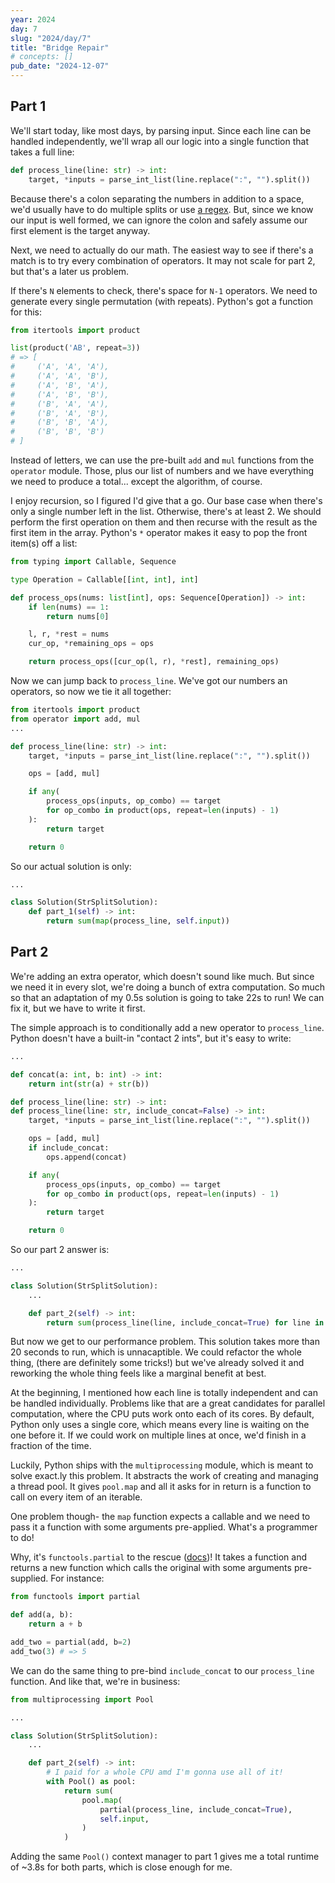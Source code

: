 ```yaml
---
year: 2024
day: 7
slug: "2024/day/7"
title: "Bridge Repair"
# concepts: []
pub_date: "2024-12-07"
---
```


## Part 1

We'll start today, like most days, by parsing input. Since each line can be handled independently, we'll wrap all our logic into a single function that takes a full line:

```py
def process_line(line: str) -> int:
    target, *inputs = parse_int_list(line.replace(":", "").split())
```

Because there's a colon separating the numbers in addition to a space, we'd usually have to do multiple splits or use [a regex](https://docs.python.org/3/library/re.html#re.split). But, since we know our input is well formed, we can ignore the colon and safely assume our first element is the target anyway.

Next, we need to actually do our math. The easiest way to see if there's a match is to try every combination of operators. It may not scale for part 2, but that's a later us problem.

If there's `N` elements to check, there's space for `N-1` operators. We need to generate every single permutation (with repeats). Python's got a function for this:

```py
from itertools import product

list(product('AB', repeat=3))
# => [
#     ('A', 'A', 'A'),
#     ('A', 'A', 'B'),
#     ('A', 'B', 'A'),
#     ('A', 'B', 'B'),
#     ('B', 'A', 'A'),
#     ('B', 'A', 'B'),
#     ('B', 'B', 'A'),
#     ('B', 'B', 'B')
# ]
```

Instead of letters, we can use the pre-built `add` and `mul` functions from the `operator` module. Those, plus our list of numbers and we have everything we need to produce a total... except the algorithm, of course.

I enjoy recursion, so I figured I'd give that a go. Our base case when there's only a single number left in the list. Otherwise, there's at least 2. We should perform the first operation on them and then recurse with the result as the first item in the array. Python's `*` operator makes it easy to pop the front item(s) off a list:

```py
from typing import Callable, Sequence

type Operation = Callable[[int, int], int]

def process_ops(nums: list[int], ops: Sequence[Operation]) -> int:
    if len(nums) == 1:
        return nums[0]

    l, r, *rest = nums
    cur_op, *remaining_ops = ops

    return process_ops([cur_op(l, r), *rest], remaining_ops)
```

Now we can jump back to `process_line`. We've got our numbers an operators, so now we tie it all together:

```py
from itertools import product
from operator import add, mul
...

def process_line(line: str) -> int:
    target, *inputs = parse_int_list(line.replace(":", "").split())

    ops = [add, mul]

    if any(
        process_ops(inputs, op_combo) == target
        for op_combo in product(ops, repeat=len(inputs) - 1)
    ):
        return target

    return 0
```

So our actual solution is only:

```py
...

class Solution(StrSplitSolution):
    def part_1(self) -> int:
        return sum(map(process_line, self.input))
```

## Part 2

We're adding an extra operator, which doesn't sound like much. But since we need it in every slot, we're doing a bunch of extra computation. So much so that an adaptation of my 0.5s solution is going to take 22s to run! We can fix it, but we have to write it first.

The simple approach is to conditionally add a new operator to `process_line`. Python doesn't have a built-in "contact 2 ints", but it's easy to write:

```py rem={6} ins={3-4,7,11-12}
...

def concat(a: int, b: int) -> int:
    return int(str(a) + str(b))

def process_line(line: str) -> int:
def process_line(line: str, include_concat=False) -> int:
    target, *inputs = parse_int_list(line.replace(":", "").split())

    ops = [add, mul]
    if include_concat:
        ops.append(concat)

    if any(
        process_ops(inputs, op_combo) == target
        for op_combo in product(ops, repeat=len(inputs) - 1)
    ):
        return target

    return 0
```

So our part 2 answer is:

```py
...

class Solution(StrSplitSolution):
    ...

    def part_2(self) -> int:
        return sum(process_line(line, include_concat=True) for line in self.input)
```

But now we get to our performance problem. This solution takes more than 20 seconds to run, which is unnacaptible. We could refactor the whole thing, (there are definitely some tricks!) but we've already solved it and reworking the whole thing feels like a marginal benefit at best.

At the beginning, I mentioned how each line is totally independent and can be handled individually. Problems like that are a great candidates for parallel computation, where the CPU puts work onto each of its cores. By default, Python only uses a single core, which means every line is waiting on the one before it. If we could work on multiple lines at once, we'd finish in a fraction of the time.

Luckily, Python ships with the `multiprocessing` module, which is meant to solve exact.ly this problem. It abstracts the work of creating and managing a thread pool. It gives `pool.map` and all it asks for in return is a function to call on every item of an iterable.

One problem though- the `map` function expects a callable and we need to pass it a function with some arguments pre-applied. What's a programmer to do!

Why, it's `functools.partial` to the rescue ([docs](https://docs.python.org/3/library/functools.html#functools.partial))! It takes a function and returns a new function which calls the original with some arguments pre-supplied. For instance:

```py
from functools import partial

def add(a, b):
    return a + b

add_two = partial(add, b=2)
add_two(3) # => 5
```

We can do the same thing to pre-bind `include_concat` to our `process_line` function. And like that, we're in business:

```py
from multiprocessing import Pool

...

class Solution(StrSplitSolution):
    ...

    def part_2(self) -> int:
        # I paid for a whole CPU amd I'm gonna use all of it!
        with Pool() as pool:
            return sum(
                pool.map(
                    partial(process_line, include_concat=True),
                    self.input,
                )
            )
```

Adding the same `Pool()` context manager to part 1 gives me a total runtime of ~3.8s for both parts, which is close enough for me.
